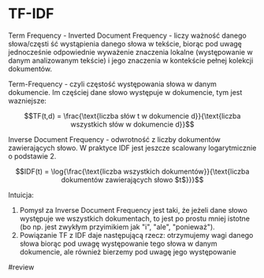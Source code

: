 # TF-IDF

Term Frequency - Inverted Document Frequency - liczy ważność danego słowa/częsti ść wystąpienia danego słowa w tekście, biorąc pod uwagę jednocześnie odpowiednie wyważenie znaczenia lokalne (występowanie w danym analizowanym tekście) i jego znaczenia w kontekście pełnej kolekcji dokumentów.

Term-Frequency - czyli częstość występowania słowa w danym dokumencie. Im częściej dane słowo występuje w dokumencie, tym jest wazniejsze:

$$TF(t,d) = \frac{\text{liczba słów t w dokumencie d}}{\text{liczba wszystkich słów w dokumencie d}}$$

Inverse Document Frequency - odwrotność z liczby dokumentów zawierających słowo. W praktyce IDF jest jeszcze scalowany logarytmicznie o podstawie 2.

$$IDF(t) = \log{\frac{\text{liczba wszystkich dokumentów}}{\text{liczba dokumentów zawierających słowo $t$}}}$$

Intuicja:

1. Pomysł za Inverse Document Frequency jest taki, że jeżeli dane słowo występuje we wszystkich dokumentach, to jest po prostu mniej istotne (bo np. jest zwykłym przyimikiem jak "i", "ale", "ponieważ").
2. Powiązanie TF z IDF daje następującą rzecz: otrzymujemy wagi danego słowa biorąc pod uwagę występowanie tego słowa w danym dokumencie, ale również bierzemy pod uwagę jego występowanie 

#review